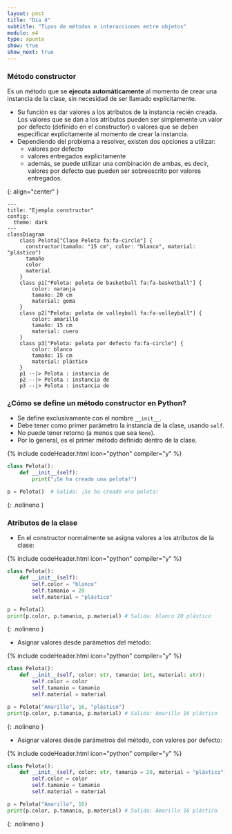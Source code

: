 ```yaml
---
layout: post
title: "Día 4"
subtitle: "Tipos de métodos e interacciones entre objetos"
modulo: m4
type: apunte
show: true
show_next: true
---
```


### Método constructor

Es un método que se **ejecuta automáticamente** al momento de crear una instancia de la clase, sin necesidad de ser llamado explícitamente.

- Su función es dar valores a los atributos de la instancia recién creada. Los valores que se dan a los atributos pueden ser simplemente un valor por defecto (definido en el constructor) o valores que se deben especificar explícitamente al momento de crear la instancia.
- Dependiendo del problema a resolver, existen dos opciones a utilizar:
	- valores por defecto
	- valores entregados explícitamente
	- además, se puede utilizar una combinación de ambas, es decir, valores por defecto que pueden ser sobreescrito por valores entregados.


{: align="center" }
```mermaid
---
title: "Ejemplo constructor"
config:
  theme: dark
---
classDiagram
    class Pelota["Clase Pelota fa:fa-circle"] {
      constructor(tamaño: "15 cm", color: "blanco", material: "plástico")
      tamaño 
      color
      material
    }
    class p1["Pelota: pelota de basketball fa:fa-basketball"] {
        color: naranja
        tamaño: 20 cm
        material: goma
    }
    class p2["Pelota: pelota de volleyball fa:fa-volleyball"] {
        color: amarillo
        tamaño: 15 cm
        material: cuero
    }
    class p3["Pelota: pelota por defecto fa:fa-circle"] {
        color: blanco
        tamaño: 15 cm
        material: plástico
    }
    p1 --|> Pelota : instancia de
    p2 --|> Pelota : instancia de
    p3 --|> Pelota : instancia de
```

### ¿Cómo se define un método constructor en Python?

- Se define exclusivamente con el nombre `__init__`.
- Debe tener como primer parámetro la instancia de la clase, usando `self`.
- No puede tener retorno (a menos que sea `None`).
- Por lo general, es el primer método definido dentro de la clase.

{% include codeHeader.html icon="python" compiler="y" %}
```py
class Pelota():
	def __init__(self):
		print("¡Se ha creado una pelota!")

p = Pelota()  # Salida: ¡Se ha creado una pelota!
```
{: .nolineno }

### Atributos de la clase

- En el constructor normalmente se asigna valores a los atributos de la clase:

{% include codeHeader.html icon="python" compiler="y" %}
```py
class Pelota():
	def __init__(self):
		self.color = "blanco"
		self.tamanio = 20
		self.material = "plástico"

p = Pelota()
print(p.color, p.tamanio, p.material) # Salida: blanco 20 plástico
```
{: .nolineno }

- Asignar valores desde parámetros del método:

{% include codeHeader.html icon="python" compiler="y" %}
```py
class Pelota():
	def __init__(self, color: str, tamanio: int, material: str):
		self.color = color
		self.tamanio = tamanio
		self.material = material

p = Pelota("Amarillo", 16, "plástico")
print(p.color, p.tamanio, p.material) # Salida: Amarillo 16 plástico
```
{: .nolineno }

- Asignar valores desde parámetros del método, con valores por defecto:

{% include codeHeader.html icon="python" compiler="y" %}
```py
class Pelota():
	def __init__(self, color: str, tamanio = 20, material = "plástico"):
		self.color = color
		self.tamanio = tamanio
		self.material = material

p = Pelota("Amarillo", 16)
print(p.color, p.tamanio, p.material) # Salida: Amarillo 16 plástico
```
{: .nolineno }

